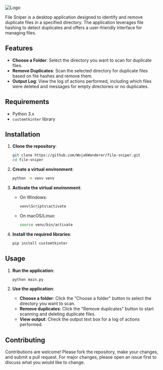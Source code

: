 
![Logo](https://i.imgur.com/v5TOEnl.jpeg)



File Sniper is a desktop application designed to identify and remove duplicate files in a specified directory. The application leverages file hashing to detect duplicates and offers a user-friendly interface for managing files.


## Features

- **Choose a Folder**: Select the directory you want to scan for duplicate files.
- **Remove Duplicates**: Scan the selected directory for duplicate files based on file hashes and remove them.
- **Output Log**: View the log of actions performed, including which files were deleted and messages for empty directories or no duplicates.
## Requirements

- Python 3.x
- `customtkinter` library

## Installation

1. **Clone the repository**:
    ```bash
    git clone https://github.com/WojakWanderer/file-sniper.git
    cd file-sniper
    ```

2. **Create a virtual environment**:
    ```bash
    python -m venv venv
    ```

3. **Activate the virtual environment**:
    - On Windows:
      ```bash
      venv\Scripts\activate
      ```
    - On macOS/Linux:
      ```bash
      source venv/bin/activate
      ```

4. **Install the required libraries**:
    ```bash
    pip install customtkinter
    ```

## Usage

1. **Run the application**:
    ```bash
    python main.py
    ```

2. **Use the application**:
    - **Choose a folder**: Click the "Choose a folder" button to select the directory you want to scan.
    - **Remove duplicates**: Click the "Remove duplicates" button to start scanning and deleting duplicate files.
    - **View output**: Check the output text box for a log of actions performed.
## Contributing

Contributions are welcome! Please fork the repository, make your changes, and submit a pull request. For major changes, please open an issue first to discuss what you would like to change.

